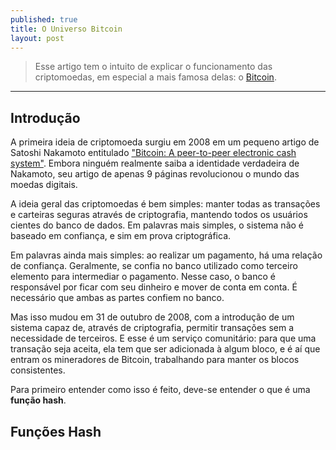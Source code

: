 ```yaml
---
published: true
title: O Universo Bitcoin 
layout: post
---
```


> Esse artigo tem o intuito de explicar o funcionamento das criptomoedas, em especial a mais famosa delas: o [Bitcoin](https://www.bitcoin.com/). 

----------

## Introdução

A primeira ideia de criptomoeda surgiu em 2008 em um pequeno artigo de Satoshi Nakamoto entitulado ["Bitcoin: A peer-to-peer electronic cash system"](https://bitcoin.org/bitcoin.pdf). Embora ninguém realmente saiba a identidade verdadeira de Nakamoto, seu artigo de apenas 9 páginas revolucionou o mundo das moedas digitais.

A ideia geral das criptomoedas é bem simples: manter todas as transações e carteiras seguras através de criptografia, mantendo todos os usuários cientes do banco de dados. Em palavras mais simples, o sistema não é baseado em confiança, e sim em prova criptográfica.

Em palavras ainda mais simples: ao realizar um pagamento, há uma relação de confiança. Geralmente, se confia no banco utilizado como terceiro elemento para intermediar o pagamento. Nesse caso, o banco é responsável por ficar com seu dinheiro e mover de conta em conta. É necessário que ambas as partes confiem no banco.

Mas isso mudou em 31 de outubro de 2008, com a introdução de um sistema capaz de, através de criptografia, permitir transações sem a necessidade de terceiros. E esse é um serviço comunitário: para que uma transação seja aceita, ela tem que ser adicionada à algum bloco, e é aí que entram os mineradores de Bitcoin, trabalhando para manter os blocos consistentes.

Para primeiro entender como isso é feito, deve-se entender o que é uma **função hash**.

## Funções Hash





